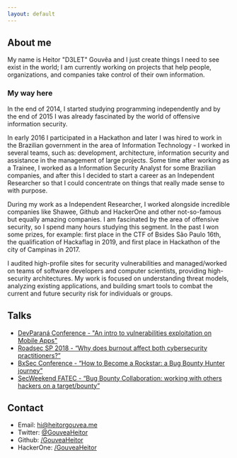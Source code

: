 ```yaml
---
layout: default
---
```



## About me

My name is Heitor "D3LET" Gouvêa and I just create things I need to see exist in the world; I am currently working on projects that help people, organizations, and companies take control of their own information.

### My way here

In the end of 2014, I started studying programming independently and by the end of 2015 I was already fascinated by the world of offensive information security.

In early 2016 I participated in a Hackathon and later I was hired to work in the Brazilian government in the area of ​​Information Technology - I worked in several teams, such as: development, architecture, information security and assistance in the management of large projects. Some time after working as a Trainee, I worked as a Information Security Analyst for some Brazilian companies, and after this I decided to start a career as an Independent Researcher so that I could concentrate on things that really made sense to with purpose.

During my work as a Independent Researcher, I worked alongside incredible companies like Shawee, Github and HackerOne and other not-so-famous but equally amazing companies. I am fascinated by the area of ​​offensive security, so I spend many hours studying this segment. In the past I won some prizes, for example: first place in the CTF of Bsides São Paulo 16th, the qualification of Hackaflag in 2019, and first place in Hackathon of the city of Campinas in 2017.

I audited high-profile sites for security vulnerabilities and managed/worked on teams of software developers and computer scientists, providing high-security architectures. My work is focused on understanding threat models, analyzing existing applications, and building smart tools to combat the current and future security risk for individuals or groups.


## Talks

-   [DevParaná Conference - "An intro to vulnerabilities exploitation on Mobile Apps"](#)
-   [Roadsec SP 2018 - “Why does burnout affect both cybersecurity practitioners?”](#)
-   [BxSec Conference - “How to Become a Rockstar: a Bug Bounty Hunter journey”](#)
-   [SecWeekend FATEC - “Bug Bounty Collaboration: working with others hackers on a target/bounty”](#)

## Contact

* Email: [hi@heitorgouvea.me](mailto:hi@heitorgouvea.me)
* Twitter: [@GouveaHeitor](https://twitter.com/GouveaHeitor)
* Github: [/GouveaHeitor](https://github.com/GouveaHeitor)
* HackerOne: [/GouveaHeitor](https://hackerone.com/GouveaHeitor)
